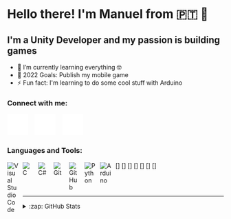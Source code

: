 # Hello there! I'm Manuel from 🇵🇹 👋 


## I'm a Unity Developer and my passion is building games

- 🌱 I’m currently learning everything 🤓
- 🥅 2022 Goals: Publish my mobile game
- ⚡ Fun fact: I'm learning to do some cool stuff with Arduino

### Connect with me:

[![website](./img/twitter-dark.svg)](https://twitter.com/Manel_GameDev)
&nbsp;&nbsp;
[![website](./img/linkedin-dark.svg)](https://www.linkedin.com/in/manuel-jo%C3%A3o-gra%C3%A7a-653aa3226/)
&nbsp;&nbsp;
[![website](./img/instagram-dark.svg)](https://www.instagram.com/manel.gamedev/)

### Languages and Tools:


[<img align="left" alt="Visual Studio Code" width="26px" src="https://cdn.jsdelivr.net/gh/devicons/devicon/icons/vscode/vscode-original.svg" style="padding-right:10px;" />]
[<img align="left" alt="C" width="26px" src="https://cdn.jsdelivr.net/npm/simple-icons@3.13.0/icons/c.svg" style="padding-right:10px;" />]
[<img align="left" alt="C#" width="26px" src="https://cdn.jsdelivr.net/npm/simple-icons@3.13.0/icons/csharp.svg" style="padding-right:10px;" />]
[<img align="left" alt="Git" width="26px" src="https://cdn.jsdelivr.net/gh/devicons/devicon/icons/git/git-original.svg" style="padding-right:10px;" />]
[<img align="left" alt="GitHub" width="26px" src="https://cdn.jsdelivr.net/npm/simple-icons@3.13.0/icons/github.svg" style="padding-right:10px;" />]
[<img align="left" alt="Python" width="26px" src="https://cdn.jsdelivr.net/npm/simple-icons@3.13.0/icons/python.svg" style="padding-right:10px;" />]
[<img align="left" alt="Arduino" width="26px" src="https://cdn.jsdelivr.net/gh/devicons/devicon/icons/arduino/arduino-original-wordmark.svg" style="padding-right:10px;" />]

<br />
<br />

---


<details>
  <summary>:zap: GitHub Stats</summary>

[![Anurag's GitHub stats](https://github-readme-stats.vercel.app/api?username=manel-graca)](https://github.com/anuraghazra/github-readme-stats)
</details>
